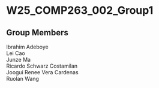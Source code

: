 # W25_COMP263_002_Group1

## Group Members
Ibrahim Adeboye</br>
Lei Cao</br>
Junze Ma</br>
Ricardo Schwarz Costamilan</br>
Joogui Renee Vera Cardenas</br>
Ruolan Wang</br>
